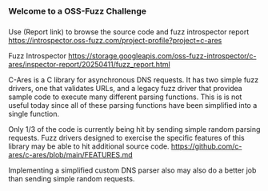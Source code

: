 ###
### Welcome to a OSS-Fuzz Challenge
###

Use (Report link) to browse the source code and fuzz introspector report https://introspector.oss-fuzz.com/project-profile?project=c-ares

Fuzz Introspector
https://storage.googleapis.com/oss-fuzz-introspector/c-ares/inspector-report/20250411/fuzz_report.html

C-Ares is a C library for asynchronous DNS requests.  It has two simple fuzz drivers, one that validates URLs, and a legacy fuzz driver that providea sample code to execute many different parsing functions.  This is is not useful today since all of these parsing functions have been simplified into a single function.

Only 1/3 of the code is currently being hit by sending simple random parsing requests. Fuzz drivers designed to exercise the specific features of this  library  may be able to hit additional source code. https://github.com/c-ares/c-ares/blob/main/FEATURES.md

Implementing a simplified custom DNS parser also may also do a better job than sending simple random requests.
